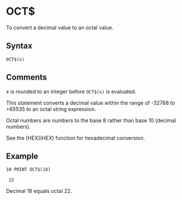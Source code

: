 # OCT$

To convert a decimal value to an octal value.

## Syntax

`OCT$(x)`

## Comments

*x* is rounded to an integer before `OCT$(x)` is evaluated.

This statement converts a decimal value within the range of -32768 to +65535 to an octal string expression.

Octal numbers are numbers to the base 8 rather than base 10 (decimal numbers).

See the [HEX$](HEX$) function for hexadecimal conversion.

## Example

```vb
10 PRINT OCT$(18)
```

```text
 22
```

Decimal 18 equals octal 22.
